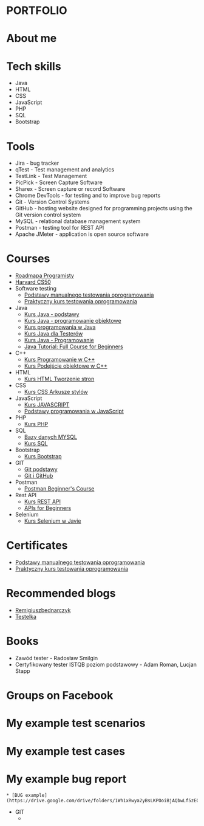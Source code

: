 # PORTFOLIO

# About me

# Tech skills
* Java
* HTML
* CSS
* JavaScript
* PHP
* SQL
* Bootstrap
# Tools
* Jira - bug tracker
* qTest - Test management and analytics
* TestLink - Test Management
* PicPick - Screen Capture Software
* Sharex - Screen capture or record Software
* Chrome DevTools - for testing and to improve bug reports
* Git - Version Control Systems
* GitHub - hosting website designed for programming projects using the Git version control system
* MySQL - relational database management system
* Postman - testing tool for REST API
* Apache JMeter - application is open source software
# Courses
* [Roadmapa Programisty](https://www.programujodpodstaw.pl/roadmapa-programisty/)
* [Harvard CS50](https://www.youtube.com/watch?v=WOvhPzWRUAY&list=PLrMB7p7ri2mZrwILyBTNAs1YaDyieN8PR)
* Software testing
    * [Podstawy manualnego testowania oprogramowania](https://www.udemy.com/course-dashboard-redirect/?course_id=2925588)
    * [Praktyczny kurs testowania oprogramowania](https://www.udemy.com/course-dashboard-redirect/?course_id=4345304)
* Java
    * [Kurs Java - podstawy](https://www.youtube.com/watch?v=6G19kFcVXTo)
    * [Kurs Java - programowanie obiektowe](https://www.youtube.com/watch?v=OvY0f-IWlos)
    * [Kurs programowania w Java](https://www.youtube.com/watch?v=OXu1wlo0OZk&list=PLcr3jxpNXo4Gh_WCkEK992cxERXaQp-57)
    * [Kurs Java dla Testerów](https://www.youtube.com/watch?v=HPwDnrQ3fjw&list=PLZTxwbvLNhALJ6vP5ufV8q_Y67xESjHp6)
    * [Kurs Java - Programowanie](https://www.youtube.com/watch?v=Q_4XRJuJTBM&list=PL6aekdNhY7DCM1wGLQCE9eP3kPzu-P7E7)
    * [Java Tutorial: Full Course for Beginners](https://www.youtube.com/watch?v=xk4_1vDrzzo)
* C++
    * [Kurs Programowanie w C++](https://miroslawzelent.pl/kurs-c++/) 
    * [Kurs Podejście obiektowe w C++](https://miroslawzelent.pl/kurs-obiektowy-c++/)
* HTML
    * [Kurs HTML Tworzenie stron ](https://miroslawzelent.pl/kurs-html/)
* CSS
    * [Kurs CSS Arkusze stylów](https://miroslawzelent.pl/kurs-css/)
* JavaScript
    * [Kurs JAVASCRIPT](https://miroslawzelent.pl/kurs-javascript/)
    * [Podstawy programowania w JavaScript](https://www.youtube.com/watch?v=udxqsJXJM5Q)
* PHP
    * [Kurs PHP](https://miroslawzelent.pl/kurs-php/)
* SQL
    * [Bazy danych MYSQL](https://miroslawzelent.pl/kurs-mysql/)
    * [Kurs SQL](https://www.youtube.com/watch?v=15q9R1lTqvI)
* Bootstrap
    * [Kurs Bootstrap](https://miroslawzelent.pl/kurs-bootstrap/)
* GIT
    * [Git podstawy](https://www.youtube.com/watch?v=j-EhgAi-u-Y)
    * [Git i GitHub](https://www.youtube.com/watch?v=Ebe9D5zRkvM&t=3612s)
* Postman
    * [Postman Beginner's Course](https://www.youtube.com/watch?v=VywxIQ2ZXw4&t=4878s)
* Rest API
    * [Kurs REST API](https://www.youtube.com/watch?v=P9b8-BrWdYs&list=PLjHmWifVUNMLjh1nP3p-U0VYrk_9aXVjE) 
    * [APIs for Beginners](https://www.youtube.com/watch?v=GZvSYJDk-us)
* Selenium
    * [Kurs Selenium w Javie](https://www.youtube.com/watch?v=33O3dmKhTBg&list=PLZTxwbvLNhALIupUiUw5TfROPhmPXJbmP&index=1&t=2s)
# Certificates
* [Podstawy manualnego testowania oprogramowania](https://www.udemy.com/certificate/UC-957b9095-8ecf-4989-afc4-caeb5f66b633/)
* [Praktyczny kurs testowania oprogramowania](https://www.udemy.com/certificate/UC-0ea48586-29c1-4866-add6-e6b01c3286ba/)

# Recommended blogs
* [Remigiuszbednarczyk](https://remigiuszbednarczyk.pl)
* [Testelka](https://testelka.pl/)

# Books
* Zawód tester - Radosław Smilgin
* Certyfikowany tester ISTQB poziom podstawowy - Adam Roman, Lucjan Stapp
# Groups on Facebook

# My example test scenarios

# My example test cases

# My example bug report
    * [BUG example](https://drive.google.com/drive/folders/1Wh1xRwya2yBsLKPOoiBjAQbwLf5zEOL0)
* GIT
    * []()
